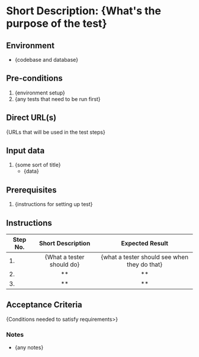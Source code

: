 # Short Description: {What's the purpose of the test}

## Environment

* {codebase and database}

## Pre-conditions

1. {environment setup}
2. {any tests that need to be run first}

## Direct URL(s)

{URLs that will be used in the test steps}

## Input data

1. {some sort of title}
    * {data}

## Prerequisites

1. {instructions for setting up test}

## Instructions

| Step No.      | Short Description           | Expected Result  |
| ------------- |:-------------:              |:-----:|
| 1.            | {What a tester should do}     | {what a tester should see when they do that}   |
| 2.            |         **           |  **     |
| 3.            |         **            |  **     |


## Acceptance Criteria

{Conditions needed to satisfy requirements>}

### Notes

* {any notes}
